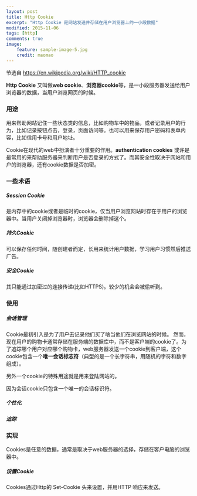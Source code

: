 ```yaml
---
layout: post
title: Http Cookie
excerpt: "Http Cookie 是网站发送并存储在用户浏览器上的一小段数据"
modified: 2015-11-06
tags: [http]
comments: true
image:
    feature: sample-image-5.jpg
    credit: maomao 
---
```



节选自  <https://en.wikipedia.org/wiki/HTTP_cookie>

**Http Cookie** 又叫做**web cookie**、**浏览器cookie**等，是一小段服务器发送给用户浏览器的数据，当用户浏览网页的时候。

### 用途
用来帮助网站记住一些状态类的信息，比如购物车中的物品，或者记录用户的行为，比如记录按钮点击，登录，页面访问等。也可以用来保存用户密码和表单内容，比如信用卡号和用户地址。

Cookie在现代的web中扮演者十分重要的作用。**authentication cookies** 或许是最常用的来帮助服务器来判断用户是否登录的方式了。而其安全性取决于网站和用户的浏览器，还有cookie数据是否加密。

### 一些术语


##### Session Cookie
是内存中的cookie或者是临时的cookie，仅当用户浏览网站时存在于用户的浏览器中。当用户关闭掉浏览器时，浏览器会删除掉这个。

##### 持久Cookie
可以保存任何时间，随创建者而定，长用来统计用户数据，学习用户习惯然后推送广告。

##### 安全Cookie
其只能通过加密过的连接传递(比如HTTPS)。较少的机会会被偷听到。


### 使用

##### 会话管理
Cookie最初引入是为了用户去记录他们买了啥当他们在浏览网站的时候。
然而，现在用户的购物卡通常存储在服务端的数据库中，而不是客户端的cookie了。为了追踪哪个用户对应哪个购物卡，web服务器发送一个cookie到客户端，这个cookie包含一个**唯一会话标志符**（典型的是一个长字符串，用随机的字符和数字组成）。

另外一个cookie的特殊用途就是用来登陆网站的。

因为会话cookie只包含一个唯一的会话标识符。

##### 个性化

##### 追踪

### 实现
Cookies是任意的数据，通常是取决于web服务器的选择，存储在客户电脑的浏览器中。

##### 设置Cookie
Cookies通过Http的 Set-Cookie 头来设置，并用HTTP 响应来发送。


